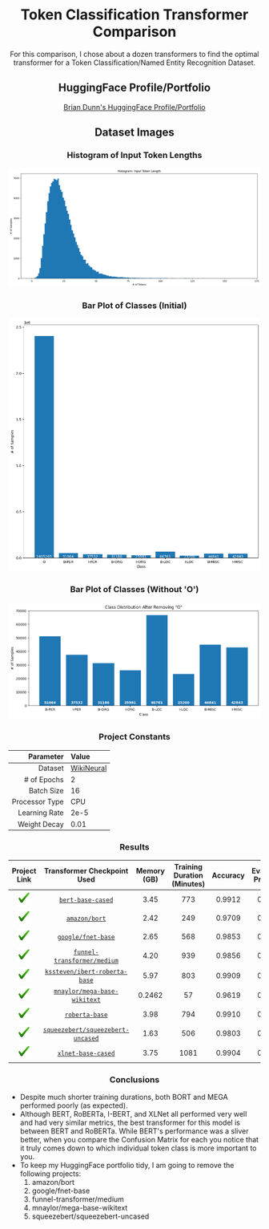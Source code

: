 <div style="text-align: center">
<h1>
    Token Classification Transformer Comparison
</h1>

<p>
    For this comparison, I chose about a dozen transformers to find the optimal transformer for a Token Classification/Named Entity Recognition Dataset.
</p>

<h2>
    HuggingFace Profile/Portfolio
</h2>
<a href="https://huggingface.co/DunnBC22">
    Brian Dunn's HuggingFace Profile/Portfolio
    </a>

<h2>
    Dataset Images
</h2>

<h3>
    Histogram of Input Token Lengths
</h3>

<img src="Images/Input Token Lengths.png" />

<h3>Bar Plot of Classes (Initial)</h3>

<img src="Images/Tag Classification (Initial).png" />

<h3>
    Bar Plot of Classes (Without 'O')
</h3>

<img src="Images/Tag Classification (Without O).png" />

<h3>
    Project Constants
</h3>

| Parameter | Value |
| ---------: | :--------- |
| Dataset | [WikiNeural](https://huggingface.co/datasets/Babelscape/wikineural) |
| # of Epochs | 2 | 
| Batch Size | 16 |
| Processor Type | CPU |
| Learning Rate | 2e-5 |
| Weight Decay | 0.01 |

<h3>
    Results
</h3>

| Project Link | Transformer Checkpoint Used | Memory (GB) | Training Duration (Minutes) | Accuracy | Evaluation Precision | Evaluation Recall | Evaluation F1-Score |
| :-------: | :----------: | :----------: | :----------: | :----------: | :----------: | :----------: | :----------: |
| [![X](Images/checkmark.png "bert-base-cased")](POS%20Project%20with%20Wikineural%20Dataset%20-%20BERT-Base%20Transformer.ipynb) | [`bert-base-cased`](https://huggingface.co/bert-base-cased) | 3.45 | 773 | 0.9912 | 0.9145 | 0.9380 | 0.9261 |
| [![X](Images/checkmark.png "amazon/bort")](POS%20Project%20with%20Wikineural%20Dataset%20-%20BORT%20Transformer.ipynb) | [`amazon/bort`](https://huggingface.co/amazon/bort) | 2.42 | 249 | 0.9709 | 0.7050 | 0.7868 | 0.7437 |
| [![X](Images/checkmark.png "google/fnet-base")](POS%20Project%20with%20Wikineural%20Dataset%20-%20FNet%20Transformer.ipynb) | [`google/fnet-base`](https://huggingface.co/google/fnet-base) | 2.65 | 568 | 0.9853 | 0.8521 | 0.8934 | 0.8722 |
| [![X](Images/checkmark.png "funnel-transformer/medium")](POS%20Project%20with%20Wikineural%20Dataset%20-%20Funnel%20Transformer.ipynb) | [`funnel-transformer/medium`](https://huggingface.co/funnel-transformer/medium) | 4.20 | 939 | 0.9856 | 0.8722 | 0.9102 | 0.8908 |
| [![X](Images/checkmark.png "kssteven/ibert-roberta-base")](POS%20Project%20with%20Wikineural%20Dataset%20-%20I-BERT%20Transformer.ipynb) | [`kssteven/ibert-roberta-base`](https://huggingface.co/kssteven/ibert-roberta-base) | 5.97 | 803 | 0.9909 | 0.9107 | 0.9360 | 0.9232 |
| [![X](Images/checkmark.png "mnaylor/mega-base-wikitext")](POS%20Project%20with%20Wikineural%20Dataset%20-%20MEGA%20Transformer.ipynb) | [`mnaylor/mega-base-wikitext`](https://huggingface.co/mnaylor/mega-base-wikitext) | 0.2462 | 57 | 0.9619 | 0.6312 | 0.7324 | 0.6781 |
| [![X](Images/checkmark.png "roberta-base")](POS%20Project%20with%20Wikineural%20Dataset%20-%20Roberta-Base%20Transformer.ipynb) | [`roberta-base`](https://huggingface.co/roberta-base) | 3.98 | 794 | 0.9910 | 0.9124 | 0.9352 | 0.9237 |
| [![X](Images/checkmark.png "squeezebert/squeezebert-uncased")](POS%20Project%20with%20Wikineural%20Dataset%20-%20SqueezeBERT%20Transformer.ipynb) | [`squeezebert/squeezebert-uncased`](https://huggingface.co/squeezebert/squeezebert-uncased) | 1.63 | 506 | 0.9803 | 0.8278 | 0.8866 | 0.8562 |
| [![X](Images/checkmark.png "xlnet-base-cased")](POS%20Project%20with%20Wikineural%20Dataset%20-%20XLNet%20Transformer.ipynb) | [`xlnet-base-cased`](https://huggingface.co/xlnet-base-cased) | 3.75 | 1081 | 0.9904 | 0.9068 | 0.9324 | 0.9194 |

<h3>
    Conclusions
</h3>

</div>

<ul>
    <li>
        Despite much shorter training durations, both BORT and MEGA performed poorly (as expected).
    </li>
    <li>
        Although BERT, RoBERTa, I-BERT, and XLNet all performed very well and had very similar metrics, the best transformer for this model is between BERT and RoBERTa. While BERT's performance was a sliver better, when you compare the Confusion Matrix for each you notice that it truly comes down to which individual token class is more important to you.
    </li>
    <li>
        To keep my HuggingFace portfolio tidy, I am going to remove the following projects:
        <ol>
            <li>amazon/bort</li>
            <li>google/fnet-base</li>
            <li>funnel-transformer/medium</li>
            <li>mnaylor/mega-base-wikitext</li>
            <li>squeezebert/squeezebert-uncased</li>
        </ol>
    </li>
</ul>

